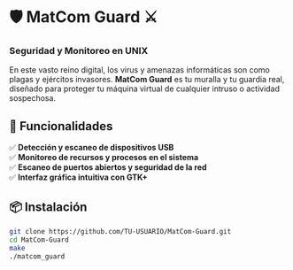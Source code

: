 # 🛡️ MatCom Guard ⚔️  
### Seguridad y Monitoreo en UNIX  

En este vasto reino digital, los virus y amenazas informáticas son como plagas y ejércitos invasores. **MatCom Guard** es tu muralla y tu guardia real, diseñado para proteger tu máquina virtual de cualquier intruso o actividad sospechosa.

## 🚀 Funcionalidades
✅ **Detección y escaneo de dispositivos USB**  
✅ **Monitoreo de recursos y procesos en el sistema**  
✅ **Escaneo de puertos abiertos y seguridad de la red**  
✅ **Interfaz gráfica intuitiva con GTK+**  

## 📦 Instalación  
```sh
git clone https://github.com/TU-USUARIO/MatCom-Guard.git  
cd MatCom-Guard  
make  
./matcom_guard
